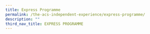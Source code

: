```yaml
---
title: Express Programme
permalink: /the-acs-independent-experience/express-programme/
description: ""
third_nav_title: EXPRESS PROGRAMME
---
```

